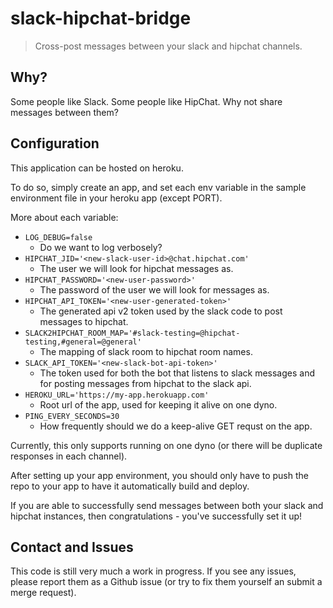 # slack-hipchat-bridge

>Cross-post messages between your slack and hipchat channels.

## Why?

Some people like Slack. Some people like HipChat. Why not share messages between them?

## Configuration

This application can be hosted on heroku.

To do so, simply create an app, and set each env variable in the sample
environment file in your heroku app (except PORT).

More about each variable:

* `LOG_DEBUG=false`
  * Do we want to log verbosely?
* `HIPCHAT_JID='<new-slack-user-id>@chat.hipchat.com'`
  * The user we will look for hipchat messages as.
* `HIPCHAT_PASSWORD='<new-user-password>'`
  * The password of the user we will look for messages as.
* `HIPCHAT_API_TOKEN='<new-user-generated-token>'`
  * The generated api v2 token used by the slack code to post messages to hipchat.
* `SLACK2HIPCHAT_ROOM_MAP='#slack-testing=@hipchat-testing,#general=@general'`
  * The mapping of slack room to hipchat room names.
* `SLACK_API_TOKEN='<new-slack-bot-api-token>'`
  * The token used for both the bot that listens to slack messages and for
    posting messages from hipchat to the slack api.
* `HEROKU_URL='https://my-app.herokuapp.com'`
  * Root url of the app, used for keeping it alive on one dyno.
* `PING_EVERY_SECONDS=30`
  * How frequently should we do a keep-alive GET requst on the app.

Currently, this only supports running on one dyno (or there will be duplicate responses in each channel).

After setting up your app environment, you should only have to push the repo to your app to
have it automatically build and deploy.

If you are able to successfully send messages between both your slack and hipchat instances, then
congratulations - you've successfully set it up!

## Contact and Issues

This code is still very much a work in progress. If you see any issues, please report them as a Github issue
(or try to fix them yourself an submit a merge request).
